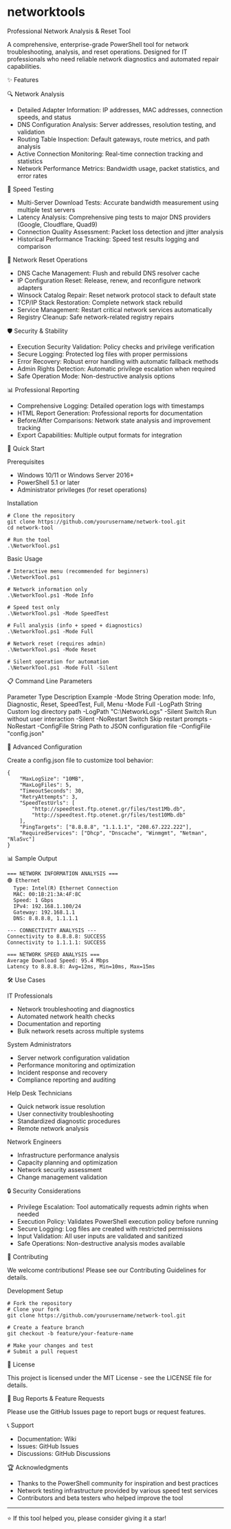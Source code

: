 # networktools
 Professional Network Analysis &amp; Reset Tool

A comprehensive, enterprise-grade PowerShell tool for network troubleshooting, analysis, and reset operations. Designed for IT professionals who need reliable network diagnostics and automated repair capabilities.

✨ Features

🔍 Network Analysis

- Detailed Adapter Information: IP addresses, MAC addresses, connection speeds, and status
- DNS Configuration Analysis: Server addresses, resolution testing, and validation
- Routing Table Inspection: Default gateways, route metrics, and path analysis
- Active Connection Monitoring: Real-time connection tracking and statistics
- Network Performance Metrics: Bandwidth usage, packet statistics, and error rates

🚀 Speed Testing

- Multi-Server Download Tests: Accurate bandwidth measurement using multiple test servers
- Latency Analysis: Comprehensive ping tests to major DNS providers (Google, Cloudflare, Quad9)
- Connection Quality Assessment: Packet loss detection and jitter analysis
- Historical Performance Tracking: Speed test results logging and comparison

🔧 Network Reset Operations

- DNS Cache Management: Flush and rebuild DNS resolver cache
- IP Configuration Reset: Release, renew, and reconfigure network adapters
- Winsock Catalog Repair: Reset network protocol stack to default state
- TCP/IP Stack Restoration: Complete network stack rebuild
- Service Management: Restart critical network services automatically
- Registry Cleanup: Safe network-related registry repairs

🛡️ Security & Stability

- Execution Security Validation: Policy checks and privilege verification
- Secure Logging: Protected log files with proper permissions
- Error Recovery: Robust error handling with automatic fallback methods
- Admin Rights Detection: Automatic privilege escalation when required
- Safe Operation Mode: Non-destructive analysis options

📊 Professional Reporting

- Comprehensive Logging: Detailed operation logs with timestamps
- HTML Report Generation: Professional reports for documentation
- Before/After Comparisons: Network state analysis and improvement tracking
- Export Capabilities: Multiple output formats for integration

🚀 Quick Start

Prerequisites

- Windows 10/11 or Windows Server 2016+
- PowerShell 5.1 or later
- Administrator privileges (for reset operations)

Installation

	# Clone the repository
	git clone https://github.com/yourusername/network-tool.git
	cd network-tool
	
	# Run the tool
	.\NetworkTool.ps1

Basic Usage

	# Interactive menu (recommended for beginners)
	.\NetworkTool.ps1
	
	# Network information only
	.\NetworkTool.ps1 -Mode Info
	
	# Speed test only
	.\NetworkTool.ps1 -Mode SpeedTest
	
	# Full analysis (info + speed + diagnostics)
	.\NetworkTool.ps1 -Mode Full
	
	# Network reset (requires admin)
	.\NetworkTool.ps1 -Mode Reset
	
	# Silent operation for automation
	.\NetworkTool.ps1 -Mode Full -Silent

📋 Command Line Parameters

Parameter	Type	Description	Example
-Mode	String	Operation mode: Info, Diagnostic, Reset, SpeedTest, Full, Menu	-Mode Full
-LogPath	String	Custom log directory path	-LogPath "C:\NetworkLogs"
-Silent	Switch	Run without user interaction	-Silent
-NoRestart	Switch	Skip restart prompts	-NoRestart
-ConfigFile	String	Path to JSON configuration file	-ConfigFile "config.json"

🔧 Advanced Configuration


Create a config.json file to customize tool behavior:


	{
	    "MaxLogSize": "10MB",
	    "MaxLogFiles": 5,
	    "TimeoutSeconds": 30,
	    "RetryAttempts": 3,
	    "SpeedTestUrls": [
	        "http://speedtest.ftp.otenet.gr/files/test1Mb.db",
	        "http://speedtest.ftp.otenet.gr/files/test10Mb.db"
	    ],
	    "PingTargets": ["8.8.8.8", "1.1.1.1", "208.67.222.222"],
	    "RequiredServices": ["Dhcp", "Dnscache", "Winmgmt", "Netman", "NlaSvc"]
	}

📊 Sample Output

	=== NETWORK INFORMATION ANALYSIS ===
	🟢 Ethernet
	  Type: Intel(R) Ethernet Connection
	  MAC: 00:1B:21:3A:4F:8C
	  Speed: 1 Gbps
	  IPv4: 192.168.1.100/24
	  Gateway: 192.168.1.1
	  DNS: 8.8.8.8, 1.1.1.1
	
	--- CONNECTIVITY ANALYSIS ---
	Connectivity to 8.8.8.8: SUCCESS
	Connectivity to 1.1.1.1: SUCCESS
	
	=== NETWORK SPEED ANALYSIS ===
	Average Download Speed: 95.4 Mbps
	Latency to 8.8.8.8: Avg=12ms, Min=10ms, Max=15ms

🛠️ Use Cases

IT Professionals

- Network troubleshooting and diagnostics
- Automated network health checks
- Documentation and reporting
- Bulk network resets across multiple systems

System Administrators

- Server network configuration validation
- Performance monitoring and optimization
- Incident response and recovery
- Compliance reporting and auditing

Help Desk Technicians

- Quick network issue resolution
- User connectivity troubleshooting
- Standardized diagnostic procedures
- Remote network analysis

Network Engineers

- Infrastructure performance analysis
- Capacity planning and optimization
- Network security assessment
- Change management validation

🔒 Security Considerations

- Privilege Escalation: Tool automatically requests admin rights when needed
- Execution Policy: Validates PowerShell execution policy before running
- Secure Logging: Log files are created with restricted permissions
- Input Validation: All user inputs are validated and sanitized
- Safe Operations: Non-destructive analysis modes available

🤝 Contributing


We welcome contributions! Please see our Contributing Guidelines for details.

Development Setup

	# Fork the repository
	# Clone your fork
	git clone https://github.com/yourusername/network-tool.git
	
	# Create a feature branch
	git checkout -b feature/your-feature-name
	
	# Make your changes and test
	# Submit a pull request

📝 License


This project is licensed under the MIT License - see the LICENSE file for details.

🐛 Bug Reports & Feature Requests


Please use the GitHub Issues page to report bugs or request features.

📞 Support

- Documentation: Wiki
- Issues: GitHub Issues
- Discussions: GitHub Discussions

🏆 Acknowledgments

- Thanks to the PowerShell community for inspiration and best practices
- Network testing infrastructure provided by various speed test services
- Contributors and beta testers who helped improve the tool

---
⭐ If this tool helped you, please consider giving it a star!

